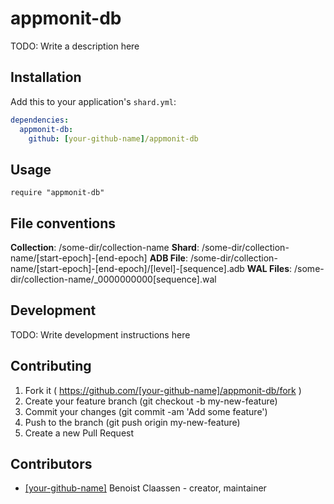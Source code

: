 # appmonit-db

TODO: Write a description here

## Installation

Add this to your application's `shard.yml`:

```yaml
dependencies:
  appmonit-db:
    github: [your-github-name]/appmonit-db
```

## Usage

```crystal
require "appmonit-db"
```


## File conventions

**Collection**: /some-dir/collection-name
**Shard**:      /some-dir/collection-name/[start-epoch]-[end-epoch]
**ADB File**:   /some-dir/collection-name/[start-epoch]-[end-epoch]/[level]-[sequence].adb
**WAL Files**:  /some-dir/collection-name/_0000000000[sequence].wal


## Development

TODO: Write development instructions here

## Contributing

1. Fork it ( https://github.com/[your-github-name]/appmonit-db/fork )
2. Create your feature branch (git checkout -b my-new-feature)
3. Commit your changes (git commit -am 'Add some feature')
4. Push to the branch (git push origin my-new-feature)
5. Create a new Pull Request

## Contributors

- [[your-github-name]](https://github.com/[your-github-name]) Benoist Claassen - creator, maintainer
